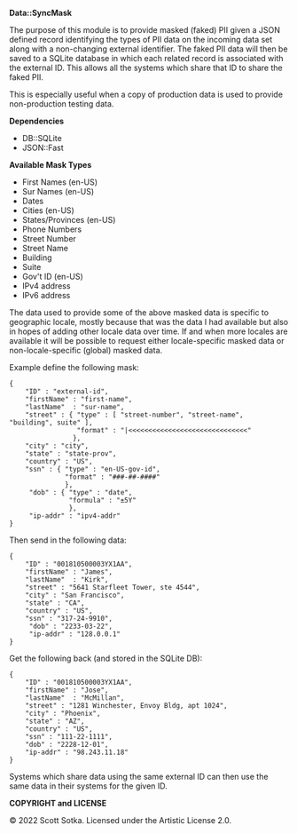 **Data::SyncMask**

The purpose of this module is to provide masked (faked) PII given a JSON defined record identifying the types of PII data on the incoming data set along with a non-changing external identifier. The faked PII data will then be saved to a SQLite database in which each related record is associated with the external ID. This allows all the systems which share that ID to share the faked PII.

This is especially useful when a copy of production data is used to provide non-production testing data.

**Dependencies**

* DB::SQLite
* JSON::Fast

**Available Mask Types**

* First Names (en-US)
* Sur Names (en-US)
* Dates
* Cities (en-US)
* States/Provinces (en-US)
* Phone Numbers
* Street Number
* Street Name
* Building
* Suite
* Gov't ID (en-US)
* IPv4 address
* IPv6 address

The data used to provide some of the above masked data is specific to geographic locale, mostly because that was the data I had available but also in hopes of adding other locale data over time. If and when more locales are available it will be possible to request either locale-specific masked data or non-locale-specific (global) masked data.

Example define the following mask: 
```
{
    "ID" : "external-id",
    "firstName" : "first-name",
    "lastName"  : "sur-name",
    "street" : { "type" : [ "street-number", "street-name", "building", suite" ],
                 "format" : "|<<<<<<<<<<<<<<<<<<<<<<<<<<<<<<"
                },
    "city" : "city",
    "state" : "state-prov",
    "country" : "US",
    "ssn" : { "type" : "en-US-gov-id",
              "format" : "###-##-####"
              },
     "dob" : { "type" : "date",
               "formula" : "±5Y"
               },
     "ip-addr" : "ipv4-addr"
}
```
Then send in the following data:
```
{
    "ID" : "001810500003YX1AA",
    "firstName" : "James",
    "lastName"  : "Kirk",
    "street" : "5641 Starfleet Tower, ste 4544",
    "city" : "San Francisco",
    "state" : "CA",
    "country" : "US",
    "ssn" : "317-24-9910",
     "dob" : "2233-03-22",
     "ip-addr" : "128.0.0.1"
}
```
Get the following back (and stored in the SQLite DB):
```
{
    "ID" : "001810500003YX1AA",
    "firstName" : "Jose",
    "lastName"  : "McMillan",
    "street" : "1281 Winchester, Envoy Bldg, apt 1024",
    "city" : "Phoenix",
    "state" : "AZ",
    "country" : "US",
    "ssn" : "111-22-1111",
    "dob" : "2228-12-01",
    "ip-addr" : "98.243.11.18"
}
```
Systems which share data using the same external ID can then use the same data in their systems for the given ID.

**COPYRIGHT and LICENSE**

© 2022 Scott Sotka. Licensed under the Artistic License 2.0.
